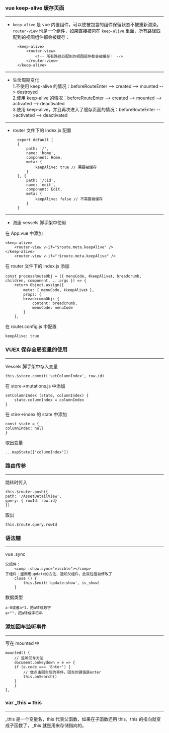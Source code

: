 ### vue keep-alive 缓存页面

---

- `keep-alive` 是 vue 内置组件，可以使被包含的组件保留状态不被重新渲染。
  `router-view` 也是一个组件，如果直接被包在 `keep-alive` 里面，所有路径匹配到的视图组件都会被缓存：

        <keep-alive>
            <router-view>
                <!-- 所有路径匹配到的视图组件都会被缓存！ -->
            </router-view>
        </keep-alive>

---

- 生命周期变化
  </br>1.不使用 keep-alive 的情况：beforeRouteEnter --> created --> mounted --> destroyed
  </br>2.使用 keep-alive 的情况：beforeRouteEnter --> created --> mounted --> activated --> deactivated
  </br>3.使用 keep-alive，并且再次进入了缓存页面的情况：beforeRouteEnter -->activated --> deactivated

---

- router 文件下的 index.js 配置

        export default [
        {
            path: '/',
            name: 'home',
            component: Home,
            meta: {
                keepAlive: true // 需要被缓存
            }
        }, {
            path: '/:id',
            name: 'edit',
            component: Edit,
            meta: {
                keepAlive: false // 不需要被缓存
            }
        }

---

- 海康 vessels 脚手架中使用

在 App.vue 中添加

    <keep-alive>
        <router-view v-if="$route.meta.keepAlive" />
    </keep-alive>
        <router-view v-if="!$route.meta.keepAlive" />

在 router 文件下的 index.js 添加

    const processRouteObj = ({ menuCode, 《keepAlive》, breadcrumb, children, component, ...args }) => {
        return Object.assign({
            meta: { menuCode, 《keepAlive》 },
            props: {
            breadcrumbObj: {
                content: breadcrumb,
                menuCode: menuCode
            }
        },

在 router.config.js 中配置

    keepAlive: true

### VUEX 保存全局变量的使用

---

Vessels 脚手架中存入变量

    this.$store.commit('setColumnIndex', row.id)

在 store->mutations.js 中添加

    setColumnIndex (state, columnIndex) {
        state.columnIndex = columnIndex
    }

在 stire->index 的 state 中添加

    const state = {
    columnIndex: null
    }

取出变量

    ...mapState(['columnIndex'])

### 路由传参

---

跳转时传入

    this.$router.push({
    path: '/AssetDetailView',
    query: { rowId: row.id}
    })

取出

    this.$route.query.rowId

### 语法糖

---

vue .sync

    父组件：
        <comp :show.sync="visible"></comp>
    子组件：里面用update的方法，通知父组件，此属性值被修改了
        close () {
            this.$emit('update:show', is_show)
        }

数据类型

    a-0或者a*1，把a转成数字
    a+""，把a转成字符串

### 添加回车监听事件

---

写在 mounted 中

    mounted() {
        // 监听回车方法
        document.onkeydown = e => {
        if (e.code === 'Enter') {
            // 做点击回车后的事件，回车的键值是enter
            this.onSearch()
        }
        }
    },

### var \_this = this

---

\_this 是一个变量名，this 代表父函数，如果在子函数还用 this，this 的指向就变成子函数了，\_this 就是用来存储指向的。
